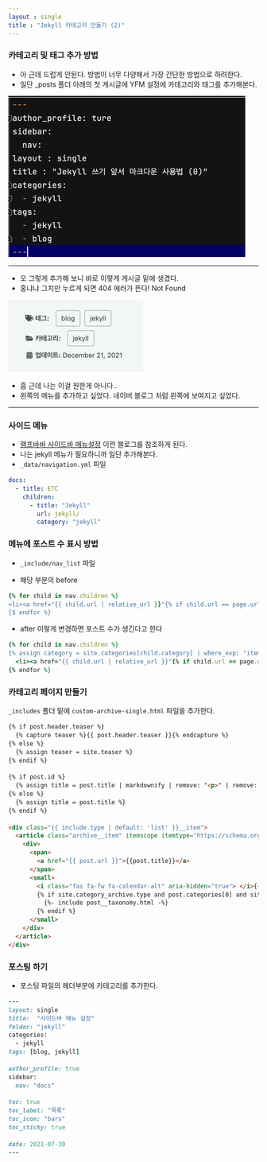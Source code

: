 ```yaml
---
layout : single
title : "Jekyll 카테고리 만들기 (2)"
---
```


### 카테고리 및 태그 추가 방법

- 아 근데 드럽게 안된다. 방법이 너무 다양해서 가장 간단한 방법으로 하려한다.
- 일단 _posts 폴더 아래의 첫 게시글에 YFM 설정에 카테고리와 태그를 추가해본다.
   
![img.png](../assets/images/2307/05-1.png)

***

- 오 그렇게 추가해 보니 바로 이렇게 게시글 밑에 생겼다.
- 홍냐냐 그치만 누르게 되면 404 에러가 뜬다! Not Found
   
![img.png](../assets/images/2307/05-2.png)


- 흠 근데 나는 이걸 원한게 아니다..
- 왼쪽의 메뉴를 추가하고 싶었다. 네이버 블로그 처럼 왼쪽에 보여지고 싶었다.

*** 

### 사이드 메뉴 

- [램프바바 사이드바 메뉴설정](https://apit.dev/jekyll/minimal-mistakes-side-bar/) 이런 블로그를 참조하게 된다.
- 나는 jekyll 메뉴가 필요하니까 일단 추가해본다. 
- `_data/navigation.yml` 파일
~~~yaml
docs:
  - title: ETC
    children:
      - title: "Jekyll"
        url: jekyll/
        category: "jekyll"

~~~

### 메뉴에 포스트 수 표시 방법

- `_include/nav_list` 파일 

- 해당 부분의 before
~~~ruby
{% for child in nav.children %}
<li><a href="{{ child.url | relative_url }}"{% if child.url == page.url %} class="active"{% endif %}>{{ child.title }}</a></li>
{$ endfor %}
~~~

- after 이렇게 변경하면 포스트 수가 생긴다고 한다
~~~ruby
{% for child in nav.children %}
{% assign category = site.categories[child.category] | where_exp: "item", "item.hidden != true" %}
  <li><a href="{{ child.url | relative_url }}"{% if child.url == page.url %} class="active"{% endif %}>{{ child.title }} ({{ category.size }})</a></li>
{% endfor %}
~~~

### 카테고리 페이지 만들기

`_includes` 폴더 밑에 `custom-archive-single.html` 파일을 추가한다.
```html
{% if post.header.teaser %}
  {% capture teaser %}{{ post.header.teaser }}{% endcapture %}
{% else %}
  {% assign teaser = site.teaser %}
{% endif %}

{% if post.id %}
  {% assign title = post.title | markdownify | remove: "<p>" | remove: "</p>" %}
{% else %}
  {% assign title = post.title %}
{% endif %}

<div class="{{ include.type | default: 'list' }}__item">
  <article class="archive__item" itemscope itemtype="https://schema.org/CreativeWork">
    <div>
      <span>
        <a href="{{ post.url }}">{{post.title}}</a>
      </span>
      <small> 
        <i class="fas fa-fw fa-calendar-alt" aria-hidden="true"> </i>{{ post.date | date: " %Y.%m.%d" }}
        {% if site.category_archive.type and post.categories[0] and site.tag_archive.type and post.tags[0] %}
          {%- include post__taxonomy.html -%}
        {% endif %}
      </small>
    </div>
  </article>
</div>
```

### 포스팅 하기

- 포스팅 파일의 헤더부분에 카테고리를 추가한다.
```ruby
---
layout: single
title:  "사이드바 메뉴 설정"
folder: "jekyll"
categories:
  - jekyll
tags: [blog, jekyll]

author_profile: true
sidebar:
  nav: "docs"

toc: true
toc_label: "목록"
toc_icon: "bars"
toc_sticky: true

date: 2021-07-30
---